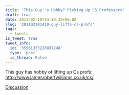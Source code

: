 ```yaml
---
title: 'This Guy''s Hobby? Picking Up CS Professors'
draft: true
date: 2011-02-10T14:10:35+00:00
slug: '201102101410-guy-lifts-cs-profs'
tags:
  - tweets
is_tweet: true
tweet_info:
  id: '35581373226037248'
  type: 'post'
  is_thread: False
---
```




This guy has hobby of lifting up Cs profs: http://www.jamesrobertwilliams.co.uk/cs/

[Discussion](https://x.com/sytelus/status/35581373226037248)
